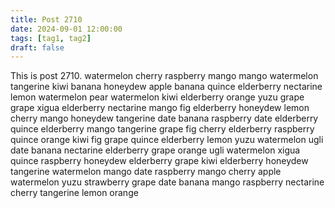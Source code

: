 ```yaml
---
title: Post 2710
date: 2024-09-01 12:00:00
tags: [tag1, tag2]
draft: false
---
```

This is post 2710.
watermelon
cherry
raspberry
mango
mango
watermelon
tangerine
kiwi
banana
honeydew
apple
banana
quince
elderberry
nectarine
lemon
watermelon
pear
watermelon
kiwi
elderberry
orange
yuzu
grape
grape
xigua
elderberry
nectarine
mango
fig
elderberry
honeydew
lemon
cherry
mango
honeydew
tangerine
date
banana
raspberry
date
elderberry
quince
elderberry
mango
tangerine
grape
fig
cherry
elderberry
raspberry
quince
orange
kiwi
fig
grape
quince
elderberry
lemon
yuzu
watermelon
ugli
date
banana
nectarine
elderberry
grape
orange
ugli
watermelon
xigua
quince
raspberry
honeydew
elderberry
grape
kiwi
elderberry
honeydew
tangerine
watermelon
mango
date
raspberry
mango
cherry
apple
watermelon
yuzu
strawberry
grape
date
banana
mango
raspberry
nectarine
cherry
tangerine
lemon
orange
